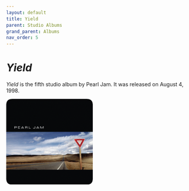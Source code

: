 ```yaml
---
layout: default
title: Yield
parent: Studio Albums
grand_parent: Albums
nav_order: 5
---
```


# *Yield*

*Yield* is the fifth studio album by Pearl Jam. It was released on August 4, 1998.

<img src="/assets/album-images/yield-cover.png" alt="Yield album cover" width="233" height="230"> 